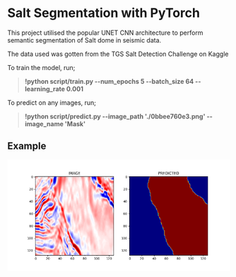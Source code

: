 # Salt Segmentation with PyTorch

This project utilised the popular UNET CNN architecture to perform semantic segmentation of Salt dome in seismic data.

The data used was gotten from the TGS Salt Detection Challenge on Kaggle

To train the model, run;
> **!python script/train.py --num_epochs 5 --batch_size 64 --learning_rate 0.001**

To predict on any images, run;
> **!python script/predict.py --image_path './0bbee760e3.png' --image_name 'Mask'**

## Example

<img src="./data/pictures/Mask1.png" alt="Image Mask"/>
